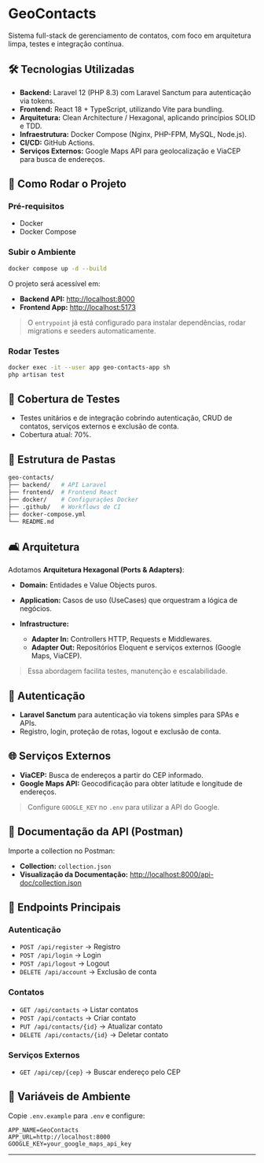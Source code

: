 # GeoContacts

Sistema full-stack de gerenciamento de contatos, com foco em arquitetura limpa, testes e integração contínua.

## 🛠️ Tecnologias Utilizadas

* **Backend:** Laravel 12 (PHP 8.3) com Laravel Sanctum para autenticação via tokens.
* **Frontend:** React 18 + TypeScript, utilizando Vite para bundling.
* **Arquitetura:** Clean Architecture / Hexagonal, aplicando princípios SOLID e TDD.
* **Infraestrutura:** Docker Compose (Nginx, PHP-FPM, MySQL, Node.js).
* **CI/CD:** GitHub Actions.
* **Serviços Externos:** Google Maps API para geolocalização e ViaCEP para busca de endereços.

## 🚀 Como Rodar o Projeto

### Pré-requisitos

* Docker
* Docker Compose

### Subir o Ambiente

```bash
docker compose up -d --build
```

O projeto será acessível em:

* **Backend API:** [http://localhost:8000](http://localhost:8000)
* **Frontend App:** [http://localhost:5173](http://localhost:5173)

> O `entrypoint` já está configurado para instalar dependências, rodar migrations e seeders automaticamente.

### Rodar Testes

```bash
docker exec -it --user app geo-contacts-app sh
php artisan test
```

## 🔪 Cobertura de Testes

* Testes unitários e de integração cobrindo autenticação, CRUD de contatos, serviços externos e exclusão de conta.
* Cobertura atual: 70%.

## 📁 Estrutura de Pastas

```bash
geo-contacts/
├── backend/   # API Laravel
├── frontend/  # Frontend React
├── docker/    # Configurações Docker
├── .github/   # Workflows de CI
├── docker-compose.yml
└── README.md
```

## 🛋️ Arquitetura

Adotamos **Arquitetura Hexagonal (Ports & Adapters)**:

* **Domain:** Entidades e Value Objects puros.
* **Application:** Casos de uso (UseCases) que orquestram a lógica de negócios.
* **Infrastructure:**

    * **Adapter In:** Controllers HTTP, Requests e Middlewares.
    * **Adapter Out:** Repositórios Eloquent e serviços externos (Google Maps, ViaCEP).

> Essa abordagem facilita testes, manutenção e escalabilidade.

## 🔐 Autenticação

* **Laravel Sanctum** para autenticação via tokens simples para SPAs e APIs.
* Registro, login, proteção de rotas, logout e exclusão de conta.

## 🌐 Serviços Externos

* **ViaCEP:** Busca de endereços a partir do CEP informado.
* **Google Maps API:** Geocodificação para obter latitude e longitude de endereços.

> Configure `GOOGLE_KEY` no `.env` para utilizar a API do Google.

## 📄 Documentação da API (Postman)

Importe a collection no Postman:

* **Collection:** `collection.json`
* **Visualização da Documentação:** [http://localhost:8000/api-doc/collection.json](http://localhost:8000/api-doc/collection.json)

## 📆 Endpoints Principais

### Autenticação

* `POST /api/register` → Registro
* `POST /api/login` → Login
* `POST /api/logout` → Logout
* `DELETE /api/account` → Exclusão de conta

### Contatos

* `GET /api/contacts` → Listar contatos
* `POST /api/contacts` → Criar contato
* `PUT /api/contacts/{id}` → Atualizar contato
* `DELETE /api/contacts/{id}` → Deletar contato

### Serviços Externos

* `GET /api/cep/{cep}` → Buscar endereço pelo CEP

## 📂 Variáveis de Ambiente

Copie `.env.example` para `.env` e configure:

```env
APP_NAME=GeoContacts
APP_URL=http://localhost:8000
GOOGLE_KEY=your_google_maps_api_key
```

---
